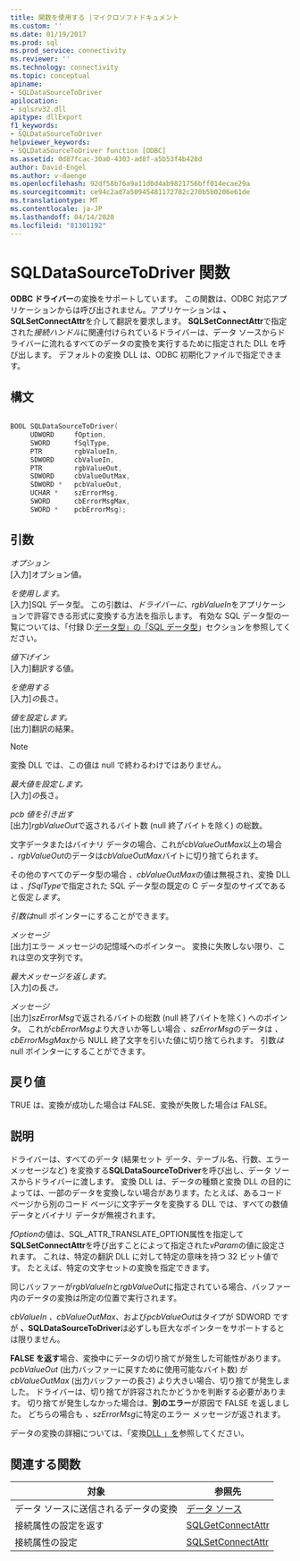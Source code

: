 ```yaml
---
title: 関数を使用する |マイクロソフトドキュメント
ms.custom: ''
ms.date: 01/19/2017
ms.prod: sql
ms.prod_service: connectivity
ms.reviewer: ''
ms.technology: connectivity
ms.topic: conceptual
apiname:
- SQLDataSourceToDriver
apilocation:
- sqlsrv32.dll
apitype: dllExport
f1_keywords:
- SQLDataSourceToDriver
helpviewer_keywords:
- SQLDataSourceToDriver function [ODBC]
ms.assetid: 0d87fcac-30a0-4303-ad8f-a5b53f4b428d
author: David-Engel
ms.author: v-daenge
ms.openlocfilehash: 92df58b76a9a11d0d4ab9821756bff014ecae29a
ms.sourcegitcommit: ce94c2ad7a50945481172782c270b5b0206e61de
ms.translationtype: MT
ms.contentlocale: ja-JP
ms.lasthandoff: 04/14/2020
ms.locfileid: "81301192"
---
```

# <a name="sqldatasourcetodriver-function"></a>SQLDataSourceToDriver 関数
**ODBC ドライバー**の変換をサポートしています。 この関数は、ODBC 対応アプリケーションからは呼び出されません。アプリケーションは **、SQLSetConnectAttr**を介して翻訳を要求します。 **SQLSetConnectAttr**で指定された*接続ハンドル*に関連付けられているドライバーは、データ ソースからドライバーに流れるすべてのデータの変換を実行するために指定された DLL を呼び出します。 デフォルトの変換 DLL は、ODBC 初期化ファイルで指定できます。  
  
## <a name="syntax"></a>構文  
  
```cpp  
  
BOOL SQLDataSourceToDriver(  
     UDWORD     fOption,  
     SWORD      fSqlType,  
     PTR        rgbValueIn,  
     SDWORD     cbValueIn,  
     PTR        rgbValueOut,  
     SDWORD     cbValueOutMax,  
     SDWORD *   pcbValueOut,  
     UCHAR *    szErrorMsg,  
     SWORD      cbErrorMsgMax,  
     SWORD *    pcbErrorMsg);  
```  
  
## <a name="arguments"></a>引数  
 *オプション*  
 [入力]オプション値。  
  
 *を使用します。*  
 [入力]SQL データ型。 この引数は、*ドライバーに、rgbValueIn*をアプリケーションで許容できる形式に変換する方法を指示します。 有効な SQL データ型の一覧については、「付録 D:[データ型」の「SQL データ型](../../../odbc/reference/appendixes/sql-data-types.md)」セクションを参照してください。  
  
 *値下げイン*  
 [入力]翻訳する値。  
  
 *を使用する*  
 [入力]*の*長さ。  
  
 *値を設定します。*  
 [出力]翻訳の結果。  
  
> [!NOTE]  
>  変換 DLL では、この値は null で終わるわけではありません。  
  
 *最大値を設定します。*  
 [入力]*の*長さ。  
  
 *pcb 値を引き出す*  
 [出力]*rgbValueOut*で返されるバイト数 (null 終了バイトを除く) の総数。  
  
 文字データまたはバイナリ データの場合、これが*cbValueOutMax*以上の場合 *、rgbValueOut*のデータは*cbValueOutMax*バイトに切り捨てられます。  
  
 その他のすべてのデータ型の場合 *、cbValueOutMax*の値は無視され、変換 DLL は *、fSqlType*で指定された SQL データ型の既定の C データ型のサイズであると仮定*します*。  
  
 *引数は*null ポインターにすることができます。  
  
 *メッセージ*  
 [出力]エラー メッセージの記憶域へのポインター。 変換に失敗しない限り、これは空の文字列です。  
  
 *最大メッセージを返します。*  
 [入力]の長*さ。*  
  
 *メッセージ*  
 [出力]*szErrorMsg*で返されるバイトの総数 (null 終了バイトを除く) へのポインタ。 これが*cbErrorMsg*より大きいか等しい場合 *、szErrorMsg*のデータは *、cbErrorMsgMax*から NULL 終了文字を引いた値に切り捨てられます。 引数*は*null ポインターにすることができます。  
  
## <a name="returns"></a>戻り値  
 TRUE は、変換が成功した場合は FALSE、変換が失敗した場合は FALSE。  
  
## <a name="comments"></a>説明  
 ドライバーは、すべてのデータ (結果セット データ、テーブル名、行数、エラー メッセージなど) を変換する**SQLDataSourceToDriver**を呼び出し、データ ソースからドライバーに渡します。 変換 DLL は、データの種類と変換 DLL の目的によっては、一部のデータを変換しない場合があります。たとえば、あるコード ページから別のコード ページに文字データを変換する DLL では、すべての数値データとバイナリ データが無視されます。  
  
 *fOption*の値は、SQL_ATTR_TRANSLATE_OPTION属性を指定して**SQLSetConnectAttr**を呼び出すことによって指定された*vParam*の値に設定されます。 これは、特定の翻訳 DLL に対して特定の意味を持つ 32 ビット値です。 たとえば、特定の文字セットの変換を指定できます。  
  
 同じバッファーが*rgbValueIn*と*rgbValueOut*に指定されている場合、バッファー内のデータの変換は所定の位置で実行されます。  
  
 *cbValueIn* *、cbValueOutMax*、および*pcbValueOut*はタイプが SDWORD ですが **、SQLDataSourceToDriver**は必ずしも巨大なポインターをサポートするとは限りません。  
  
 **FALSE を返す**場合、変換中にデータの切り捨てが発生した可能性があります。 *pcbValueOut* (出力バッファーに戻すために使用可能なバイト数) が*cbValueOutMax* (出力バッファーの長さ) より大きい場合、切り捨てが発生しました。 ドライバーは、切り捨てが許容されたかどうかを判断する必要があります。 切り捨てが発生しなかった場合は、**別のエラー**が原因で FALSE を返しました。 どちらの場合も *、szErrorMsg*に特定のエラー メッセージが返されます。  
  
 データの変換の詳細については、「変換[DLL 」を](../../../odbc/reference/develop-app/translation-dlls.md)参照してください。  
  
## <a name="related-functions"></a>関連する関数  
  
|対象|参照先|  
|---------------------------|---------|  
|データ ソースに送信されるデータの変換|[データ ソース](../../../odbc/reference/syntax/sqldrivertodatasource-function.md)|  
|接続属性の設定を返す|[SQLGetConnectAttr](../../../odbc/reference/syntax/sqlgetconnectattr-function.md)|  
|接続属性の設定|[SQLSetConnectAttr](../../../odbc/reference/syntax/sqlsetconnectattr-function.md)|
